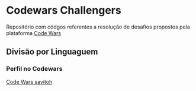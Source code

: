 # Codewars Challengers

Repositório com códgos referentes a resolução de desafios propostos pela plataforma [Code Wars]

## Divisão por Linguaguem 

### Perfil no Codewars

[Code Wars savitoh]

[Code Wars]: <https://www.codewars.com/>

[Code Wars savitoh]: <https://www.codewars.com/users/savitoh>